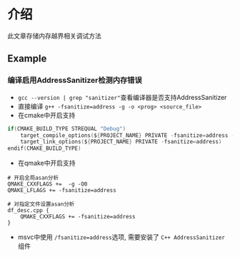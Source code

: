 # 介绍
此文章存储内存越界相关调试方法

## Example

### 编译启用AddressSanitizer检测内存错误

- `gcc --version | grep "sanitizer"`查看编译器是否支持AddressSanitizer
- 直接编译 `g++ -fsanitize=address -g -o <prog> <source_file>`
- 在cmake中开启支持
```c
if(CMAKE_BUILD_TYPE STREQUAL "Debug")
    target_compile_options(${PROJECT_NAME} PRIVATE -fsanitize=address -fno-omit-frame-pointer)
    target_link_options(${PROJECT_NAME} PRIVATE -fsanitize=address)
endif(CMAKE_BUILD_TYPE)
```
- 在qmake中开启支持
```
# 开启全局asan分析
QMAKE_CXXFLAGS +=  -g -O0
QMAKE_LFLAGS += -fsanitize=address

# 对指定文件设置asan分析
df_desc.cpp {
    QMAKE_CXXFLAGS += -fsanitize=address
}
```
- msvc中使用 `/fsanitize=address`选项, 需要安装了 `C++ AddressSanitizer` 组件